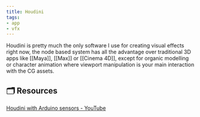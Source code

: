 ```yaml
---
title: Houdini
tags: 
- app
- vfx
---
```












Houdini is pretty much the only software I use for creating visual effects right now, the node based system has all the advantage over traditional 3D apps like [[Maya]], [[Max]] or [[Cinema 4D]], except for organic modelling or character animation where viewport manipulation is your main interaction with the CG assets.





## 🗂 Resources 



[Houdini with Arduino sensors - YouTube](https://www.youtube.com/watch?v=6iPyP-_NYlE&list=PLyzn6-dYuCbG9Or1MtjbB1a0Z7wLLR1_o)





